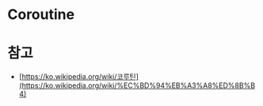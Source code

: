 # Coroutine

# 참고

- [https://ko.wikipedia.org/wiki/코루틴](https://ko.wikipedia.org/wiki/%EC%BD%94%EB%A3%A8%ED%8B%B4)
